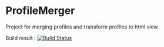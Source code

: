 # ProfileMerger
Project for merging profiles and transform profiles to html view

Build result : [![Build Status](https://travis-ci.org/ZhenyaM/ProfileMerger.svg?branch=master)](https://travis-ci.org/ZhenyaM/ProfileMerger)
